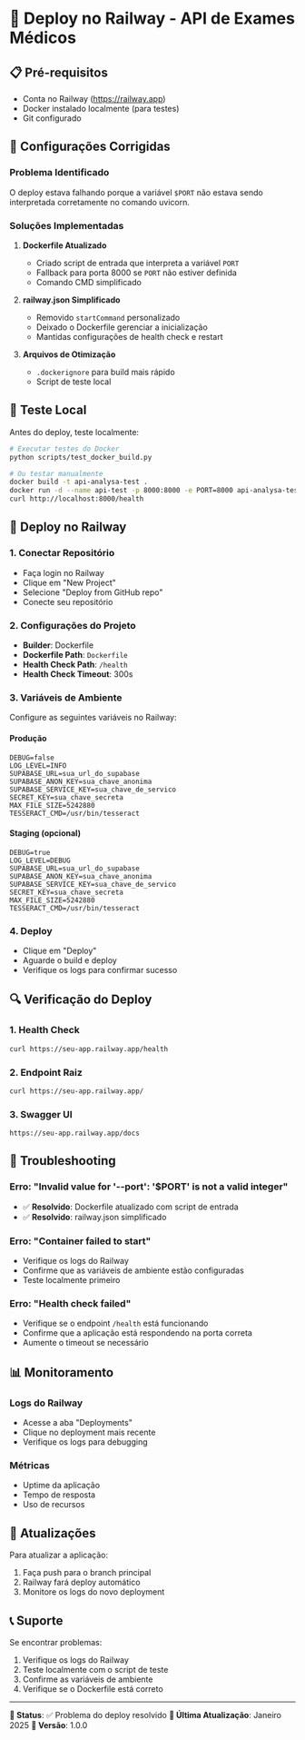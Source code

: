 # 🚀 Deploy no Railway - API de Exames Médicos

## 📋 Pré-requisitos

- Conta no Railway (https://railway.app)
- Docker instalado localmente (para testes)
- Git configurado

## 🔧 Configurações Corrigidas

### Problema Identificado
O deploy estava falhando porque a variável `$PORT` não estava sendo interpretada corretamente no comando uvicorn.

### Soluções Implementadas

1. **Dockerfile Atualizado**
   - Criado script de entrada que interpreta a variável `PORT`
   - Fallback para porta 8000 se `PORT` não estiver definida
   - Comando CMD simplificado

2. **railway.json Simplificado**
   - Removido `startCommand` personalizado
   - Deixado o Dockerfile gerenciar a inicialização
   - Mantidas configurações de health check e restart

3. **Arquivos de Otimização**
   - `.dockerignore` para build mais rápido
   - Script de teste local

## 🧪 Teste Local

Antes do deploy, teste localmente:

```bash
# Executar testes do Docker
python scripts/test_docker_build.py

# Ou testar manualmente
docker build -t api-analysa-test .
docker run -d --name api-test -p 8000:8000 -e PORT=8000 api-analysa-test
curl http://localhost:8000/health
```

## 🚀 Deploy no Railway

### 1. Conectar Repositório
- Faça login no Railway
- Clique em "New Project"
- Selecione "Deploy from GitHub repo"
- Conecte seu repositório

### 2. Configurações do Projeto
- **Builder**: Dockerfile
- **Dockerfile Path**: `Dockerfile`
- **Health Check Path**: `/health`
- **Health Check Timeout**: 300s

### 3. Variáveis de Ambiente
Configure as seguintes variáveis no Railway:

#### Produção
```
DEBUG=false
LOG_LEVEL=INFO
SUPABASE_URL=sua_url_do_supabase
SUPABASE_ANON_KEY=sua_chave_anonima
SUPABASE_SERVICE_KEY=sua_chave_de_servico
SECRET_KEY=sua_chave_secreta
MAX_FILE_SIZE=5242880
TESSERACT_CMD=/usr/bin/tesseract
```

#### Staging (opcional)
```
DEBUG=true
LOG_LEVEL=DEBUG
SUPABASE_URL=sua_url_do_supabase
SUPABASE_ANON_KEY=sua_chave_anonima
SUPABASE_SERVICE_KEY=sua_chave_de_servico
SECRET_KEY=sua_chave_secreta
MAX_FILE_SIZE=5242880
TESSERACT_CMD=/usr/bin/tesseract
```

### 4. Deploy
- Clique em "Deploy"
- Aguarde o build e deploy
- Verifique os logs para confirmar sucesso

## 🔍 Verificação do Deploy

### 1. Health Check
```bash
curl https://seu-app.railway.app/health
```

### 2. Endpoint Raiz
```bash
curl https://seu-app.railway.app/
```

### 3. Swagger UI
```
https://seu-app.railway.app/docs
```

## 🐛 Troubleshooting

### Erro: "Invalid value for '--port': '$PORT' is not a valid integer"
- ✅ **Resolvido**: Dockerfile atualizado com script de entrada
- ✅ **Resolvido**: railway.json simplificado

### Erro: "Container failed to start"
- Verifique os logs do Railway
- Confirme que as variáveis de ambiente estão configuradas
- Teste localmente primeiro

### Erro: "Health check failed"
- Verifique se o endpoint `/health` está funcionando
- Confirme que a aplicação está respondendo na porta correta
- Aumente o timeout se necessário

## 📊 Monitoramento

### Logs do Railway
- Acesse a aba "Deployments"
- Clique no deployment mais recente
- Verifique os logs para debugging

### Métricas
- Uptime da aplicação
- Tempo de resposta
- Uso de recursos

## 🔄 Atualizações

Para atualizar a aplicação:
1. Faça push para o branch principal
2. Railway fará deploy automático
3. Monitore os logs do novo deployment

## 📞 Suporte

Se encontrar problemas:
1. Verifique os logs do Railway
2. Teste localmente com o script de teste
3. Confirme as variáveis de ambiente
4. Verifique se o Dockerfile está correto

---

**🎯 Status**: ✅ Problema do deploy resolvido
**📅 Última Atualização**: Janeiro 2025
**🔧 Versão**: 1.0.0
